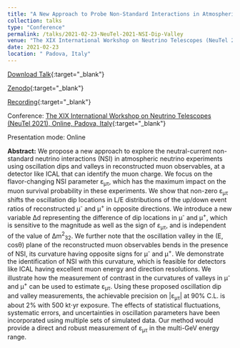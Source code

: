 ```yaml
---
title: "A New Approach to Probe Non-Standard Interactions in Atmospheric Neutrino Experiments"
collection: talks
type: "Conference"
permalink: /talks/2021-02-23-NeuTel-2021-NSI-Dip-Valley
venue: "The XIX International Workshop on Neutrino Telescopes (NeuTel 2021, Online)"
date: 2021-02-23
location: " Padova, Italy"
---
```


[Download Talk](https://agenda.infn.it/event/24250/contributions/130128/attachments/79372/103139/NuTel_Anil_Kumar_NSI.pdf){:target="_blank"}

[Zenodo](http://doi.org/10.5281/zenodo.4687417){:target="_blank"}

[Recording](https://mediaspace.unipd.it/media/%20XIX+International+Workshop+on+Neutrino+Telescopes+-%20+Parallel+Room+3/1_3yaiywqe?st=8957&ed=9328){:target="_blank"}

Conference: [The XIX International Workshop on Neutrino Telescopes (NeuTel 2021), Online, Padova, Italy](https://agenda.infn.it/event/24250/){:target="_blank"}

Presentation mode: Online

**Abstract:** We propose a new approach to explore the  neutral-current non-standard neutrino interactions (NSI) in atmospheric neutrino experiments using oscillation dips and valleys in reconstructed muon observables, at a detector like ICAL that can identify the muon charge. We focus on the flavor-changing NSI parameter &epsilon;<sub>&mu;&tau;</sub>, which has the maximum impact on the muon survival probability in these experiments. We show that non-zero &epsilon;<sub>&mu;&tau;</sub> shifts the oscillation dip locations in L/E distributions of the up/down event ratios of reconstructed &mu;<sup>-</sup> and &mu;<sup>+</sup> in opposite directions. We introduce a new variable &Delta;d representing the difference of dip locations in &mu;<sup>-</sup> and &mu;<sup>+</sup>, which is sensitive to the magnitude as well as the sign of &epsilon;<sub>&mu;&tau;</sub>, and is independent of the value of &Delta;m<sup>2</sup><sub>32</sub>. We further note that the oscillation valley in the (E, cos&theta;) plane of the reconstructed muon observables bends in the presence of NSI, its curvature having opposite signs for &mu;<sup>-</sup> and &mu;<sup>+</sup>. We demonstrate the identification of NSI with this curvature, which is feasible for detectors like ICAL having excellent muon energy and direction resolutions. We illustrate how the measurement of contrast in the curvatures of valleys in &mu;<sup>-</sup> and &mu;<sup>+</sup> can be used to estimate &epsilon;<sub>&mu;&tau;</sub>. Using these proposed oscillation dip and valley measurements, the achievable precision on \|&epsilon;<sub>&mu;&tau;</sub>\| at 90% C.L. is about 2% with 500 kt$\cdot$yr exposure. The effects of statistical fluctuations, systematic errors, and uncertainties in oscillation parameters have been incorporated using multiple sets of simulated data. Our method would provide a direct and robust measurement of &epsilon;<sub>&mu;&tau;</sub> in the multi-GeV energy range.


